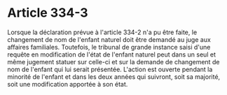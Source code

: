 # Article 334-3

Lorsque la déclaration prévue à l'article 334-2 n'a pu être faite, le changement de nom  de l'enfant naturel doit être demandé au juge aux affaires familiales. Toutefois, le tribunal de grande instance saisi d'une requête en modification de l'état de l'enfant naturel peut dans un seul et même jugement statuer sur celle-ci et sur la demande de changement de nom de l'enfant qui lui serait présentée.   L'action est ouverte pendant la minorité de l'enfant et dans les deux années qui suivront, soit sa majorité, soit une modification apportée à son état.